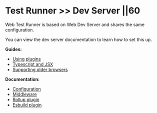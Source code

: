 # Test Runner >> Dev Server ||60

Web Test Runner is based on Web Dev Server and shares the same configuration.

You can view the dev server documentation to learn how to set this up.

**Guides:**

- [Using plugins](../dev-server/using-plugins.md)
- [Typescript and JSX](../dev-server/typescript-and-jsx.md)
- [Supporting older browsers](../dev-server/supporting-older-browsers.md)

**Documentation:**

- [Configuration](../../docs/dev-server/cli-and-configuration.md)
- [Middleware](../../docs/dev-server/middleware.md)
- [Rollup plugin](../../docs/dev-server/plugins/rollup.md)
- [Esbuild plugin](../../docs/dev-server/plugins/esbuild.md)
